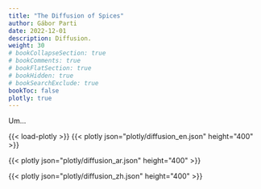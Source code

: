 ```yaml
---
title: "The Diffusion of Spices"
author: Gábor Parti
date: 2022-12-01
description: Diffusion.
weight: 30
# bookCollapseSection: true
# bookComments: true
# bookFlatSection: true
# bookHidden: true
# bookSearchExclude: true
bookToc: false
plotly: true
---
```


Um...

{{< load-plotly >}}
{{< plotly json="plotly/diffusion_en.json" height="400" >}}

{{< plotly json="plotly/diffusion_ar.json" height="400" >}}

{{< plotly json="plotly/diffusion_zh.json" height="400" >}}